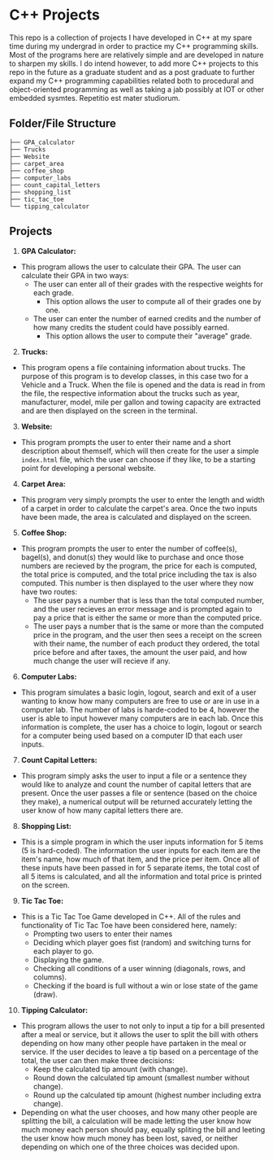 # C++ Projects

This repo is a collection of projects I have developed in C++ at my spare time during my undergrad in order to practice my C++ programming skills. Most of the programs here are relatively simple and are developed in nature to sharpen my skills. I do intend however, to add more C++ projects to this repo in the future as a graduate student and as a post graduate to further expand my C++ programming capabilities related both to procedural and object-oriented programming as well as taking a jab possibly at IOT or other embedded sysmtes. Repetitio est mater studiorum.

## Folder/File Structure

```plaintext
├── GPA_calculator
├── Trucks
├── Website
├── carpet_area
├── coffee_shop
├── computer_labs
├── count_capital_letters
├── shopping_list
├── tic_tac_toe
└── tipping_calculator
```

## Projects

1. **GPA Calculator:**
- This program allows the user to calculate their GPA. The user can calculate their GPA in two ways:
  - The user can enter all of their grades with the respective weights for each grade.
    - This option allows the user to compute all of their grades one by one.
  - The user can enter the number of earned credits and the number of how many credits the student could have possibly earned.
    - This option allows the user to compute their "average" grade.
2. **Trucks:**
- This program opens a file containing information about trucks. The purpose of this program is to develop classes, in this case two for a Vehicle and a Truck. When the file is opened and the data is read in from the file, the respective information about the trucks such as year, manufacturer, model, mile per gallon and towing capacity are extracted and are then displayed on the screen in the terminal.
3. **Website:**
- This program prompts the user to enter their name and a short description about themself, which will then create for the user a simple `index.html` file, which the user can choose if they like, to be a starting point for developing a personal website. 
4. **Carpet Area:**
- This program very simply prompts the user to enter the length and width of a carpet in order to calculate the carpet's area. Once the two inputs have been made, the area is calculated and displayed on the screen.
5. **Coffee Shop:**
- This program prompts the user to enter the number of coffee(s), bagel(s), and donut(s) they would like to purchase and once those numbers are recieved by the program, the price for each is computed, the total price is computed, and the total price including the tax is also computed. This number is then displayed to the user where they now have two routes:
  - The user pays a number that is less than the total computed number, and the user recieves an error message and is prompted again to pay a price that is either the same or more than the computed price.
  - The user pays a number that is the same or more than the computed price in the program, and the user then sees a receipt on the screen with their name, the number of each product they ordered, the total price before and after taxes, the amount the user paid, and how much change the user will recieve if any. 
6. **Computer Labs:**
- This program simulates a basic login, logout, search and exit of a user wanting to know how many computers are free to use or are in use in a computer lab. The number of labs is harde-coded to be 4, however the user is able to input however many computers are in each lab. Once this information is complete, the user has a choice to login, logout or search for a computer being used based on a computer ID that each user inputs. 
7. **Count Capital Letters:**
- This program simply asks the user to input a file or a sentence they would like to analyze and count the number of capital letters that are present. Once the user passes a file or sentence (based on the choice they make), a numerical output will be returned accurately letting the user know of how many capital letters there are. 
8. **Shopping List:**
- This is a simple program in which the user inputs information for 5 items (5 is hard-coded). The information the user inputs for each item are the item's name, how much of that item, and the price per item. Once all of these inputs have been passed in for 5 separate items, the total cost of all 5 items is calculated, and all the information and total price is printed on the screen. 
9. **Tic Tac Toe:**
- This is a Tic Tac Toe Game developed in C++. All of the rules and functionality of Tic Tac Toe have been considered here, namely:
  - Prompting two users to enter their names
  - Deciding which player goes fist (random) and switching turns for each player to go.
  - Displaying the game.
  - Checking all conditions of a user winning (diagonals, rows, and columns).
  - Checking if the board is full without a win or lose state of the game (draw).
10. **Tipping Calculator:**
- This program allows the user to not only to input a tip for a bill presented after a meal or service, but it allows the user to split the bill with others depending on how many other people have partaken in the meal or service. If the user decides to leave a tip based on a percentage of the total, the user can then make three decisions:
  - Keep the calculated tip amount (with change).
  - Round down the calculated tip amount (smallest number without change).
  - Round up the calculated tip amount (highest number including extra change).
- Depending on what the user chooses, and how many other people are splitting the bill, a calculation will be made letting the user know how much money each person should pay, equally spliting the bill and leeting the user know how much money has been lost, saved, or neither depending on which one of the three choices was decided upon.

